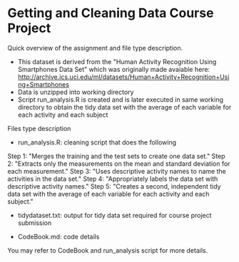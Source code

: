 Getting and Cleaning Data Course Project
============
Quick overview of the assignment and file type description.

- This dataset is derived from the "Human Activity Recognition Using Smartphones Data Set" which was originally made avaiable here: http://archive.ics.uci.edu/ml/datasets/Human+Activity+Recognition+Using+Smartphones
- Data is unzipped into working directory
- Script run_analysis.R is created and is later executed in same working directory to obtain the tidy data set with the average of each variable for each activity and each subject

Files type description

- run_analysis.R: cleaning script that does the following

Step 1: "Merges the training and the test sets to create one data set."
Step 2: "Extracts only the measurements on the mean and standard deviation for each measurement."
Step 3: "Uses descriptive activity names to name the activities in the data set."
Step 4: "Appropriately labels the data set with descriptive activity names."
Step 5: "Creates a second, independent tidy data set with the average of each variable for each activity and each subject."


- tidydataset.txt: output for tidy data set required for course project submission

- CodeBook.md: code details

You may refer to CodeBook and run_analysis script for more details.
